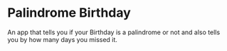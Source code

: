 # Palindrome Birthday

An app that tells you if your Birthday is a palindrome or not and also tells you by how many days you missed it.
